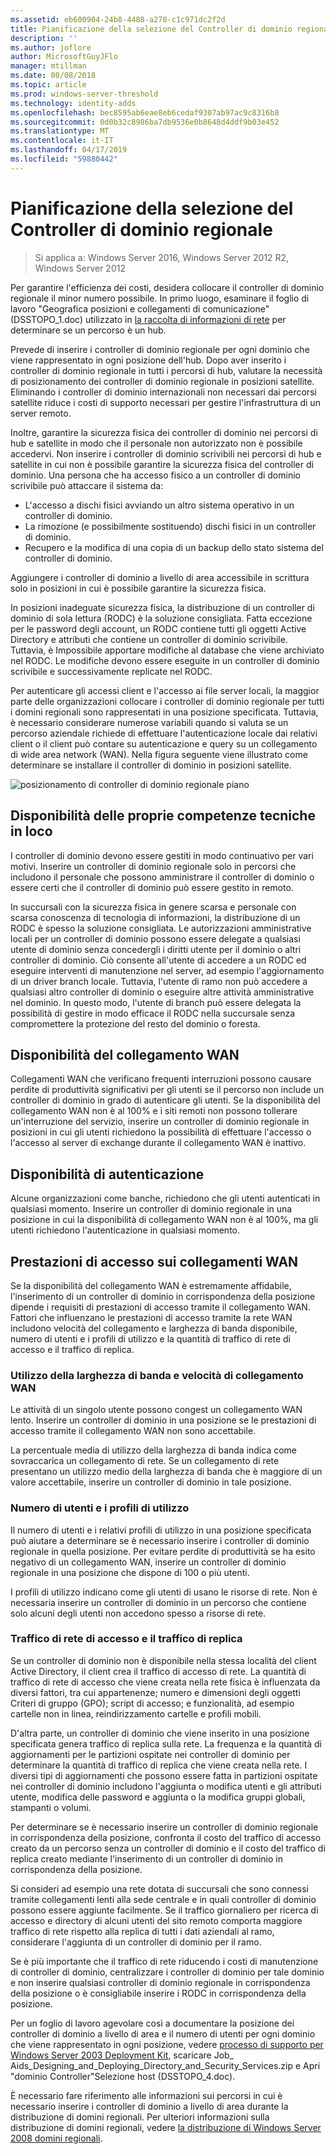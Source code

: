 ```yaml
---
ms.assetid: eb600904-24b8-4488-a278-c1c971dc2f2d
title: Pianificazione della selezione del Controller di dominio regionale
description: ''
ms.author: joflore
author: MicrosoftGuyJFlo
manager: mtillman
ms.date: 08/08/2018
ms.topic: article
ms.prod: windows-server-threshold
ms.technology: identity-adds
ms.openlocfilehash: bec8595ab6eae8eb6cedaf9307ab97ac9c8316b8
ms.sourcegitcommit: 0d0b32c8986ba7db9536e0b8648d4ddf9b03e452
ms.translationtype: MT
ms.contentlocale: it-IT
ms.lasthandoff: 04/17/2019
ms.locfileid: "59880442"
---
```

# <a name="planning-regional-domain-controller-placement"></a>Pianificazione della selezione del Controller di dominio regionale

>Si applica a: Windows Server 2016, Windows Server 2012 R2, Windows Server 2012

Per garantire l'efficienza dei costi, desidera collocare il controller di dominio regionale il minor numero possibile. In primo luogo, esaminare il foglio di lavoro "Geografica posizioni e collegamenti di comunicazione" (DSSTOPO_1.doc) utilizzato in [la raccolta di informazioni di rete](../../ad-ds/plan/Collecting-Network-Information.md) per determinare se un percorso è un hub.  
  
Prevede di inserire i controller di dominio regionale per ogni dominio che viene rappresentato in ogni posizione dell'hub. Dopo aver inserito i controller di dominio regionale in tutti i percorsi di hub, valutare la necessità di posizionamento dei controller di dominio regionale in posizioni satellite. Eliminando i controller di dominio internazionali non necessari dai percorsi satellite riduce i costi di supporto necessari per gestire l'infrastruttura di un server remoto.  
  
Inoltre, garantire la sicurezza fisica dei controller di dominio nei percorsi di hub e satellite in modo che il personale non autorizzato non è possibile accedervi. Non inserire i controller di dominio scrivibili nei percorsi di hub e satellite in cui non è possibile garantire la sicurezza fisica del controller di dominio. Una persona che ha accesso fisico a un controller di dominio scrivibile può attaccare il sistema da:  
  
- L'accesso a dischi fisici avviando un altro sistema operativo in un controller di dominio.  
- La rimozione (e possibilmente sostituendo) dischi fisici in un controller di dominio.  
- Recupero e la modifica di una copia di un backup dello stato sistema del controller di dominio.  
  
Aggiungere i controller di dominio a livello di area accessibile in scrittura solo in posizioni in cui è possibile garantire la sicurezza fisica.  
  
In posizioni inadeguate sicurezza fisica, la distribuzione di un controller di dominio di sola lettura (RODC) è la soluzione consigliata. Fatta eccezione per le password degli account, un RODC contiene tutti gli oggetti Active Directory e attributi che contiene un controller di dominio scrivibile. Tuttavia, è Impossibile apportare modifiche al database che viene archiviato nel RODC. Le modifiche devono essere eseguite in un controller di dominio scrivibile e successivamente replicate nel RODC.  
  
Per autenticare gli accessi client e l'accesso ai file server locali, la maggior parte delle organizzazioni collocare i controller di dominio regionale per tutti i domini regionali sono rappresentati in una posizione specificata. Tuttavia, è necessario considerare numerose variabili quando si valuta se un percorso aziendale richiede di effettuare l'autenticazione locale dai relativi client o il client può contare su autenticazione e query su un collegamento di wide area network (WAN). Nella figura seguente viene illustrato come determinare se installare il controller di dominio in posizioni satellite.  
  
![posizionamento di controller di dominio regionale piano](media/Planning-Regional-Domain-Controller-Placement/49892c8c-2c99-4aab-92ba-808dbc8048e2.gif)  
  
## <a name="onsite-technical-expertise-availability"></a>Disponibilità delle proprie competenze tecniche in loco

I controller di dominio devono essere gestiti in modo continuativo per vari motivi. Inserire un controller di dominio regionale solo in percorsi che includono il personale che possono amministrare il controller di dominio o essere certi che il controller di dominio può essere gestito in remoto.  
  
In succursali con la sicurezza fisica in genere scarsa e personale con scarsa conoscenza di tecnologia di informazioni, la distribuzione di un RODC è spesso la soluzione consigliata. Le autorizzazioni amministrative locali per un controller di dominio possono essere delegate a qualsiasi utente di dominio senza concedergli i diritti utente per il dominio o altri controller di dominio. Ciò consente all'utente di accedere a un RODC ed eseguire interventi di manutenzione nel server, ad esempio l'aggiornamento di un driver branch locale. Tuttavia, l'utente di ramo non può accedere a qualsiasi altro controller di dominio o eseguire altre attività amministrative nel dominio. In questo modo, l'utente di branch può essere delegata la possibilità di gestire in modo efficace il RODC nella succursale senza compromettere la protezione del resto del dominio o foresta.  
  
## <a name="wan-link-availability"></a>Disponibilità del collegamento WAN

Collegamenti WAN che verificano frequenti interruzioni possono causare perdite di produttività significativi per gli utenti se il percorso non include un controller di dominio in grado di autenticare gli utenti. Se la disponibilità del collegamento WAN non è al 100% e i siti remoti non possono tollerare un'interruzione del servizio, inserire un controller di dominio regionale in posizioni in cui gli utenti richiedono la possibilità di effettuare l'accesso o l'accesso al server di exchange durante il collegamento WAN è inattivo.  
  
## <a name="authentication-availability"></a>Disponibilità di autenticazione

Alcune organizzazioni come banche, richiedono che gli utenti autenticati in qualsiasi momento. Inserire un controller di dominio regionale in una posizione in cui la disponibilità di collegamento WAN non è al 100%, ma gli utenti richiedono l'autenticazione in qualsiasi momento.  
  
## <a name="logon-performance-over-wan-links"></a>Prestazioni di accesso sui collegamenti WAN

Se la disponibilità del collegamento WAN è estremamente affidabile, l'inserimento di un controller di dominio in corrispondenza della posizione dipende i requisiti di prestazioni di accesso tramite il collegamento WAN. Fattori che influenzano le prestazioni di accesso tramite la rete WAN includono velocità del collegamento e larghezza di banda disponibile, numero di utenti e i profili di utilizzo e la quantità di traffico di rete di accesso e il traffico di replica.  
  
### <a name="wan-link-speed-and-bandwidth-utilization"></a>Utilizzo della larghezza di banda e velocità di collegamento WAN

Le attività di un singolo utente possono congest un collegamento WAN lento. Inserire un controller di dominio in una posizione se le prestazioni di accesso tramite il collegamento WAN non sono accettabile.  
  
La percentuale media di utilizzo della larghezza di banda indica come sovraccarica un collegamento di rete. Se un collegamento di rete presentano un utilizzo medio della larghezza di banda che è maggiore di un valore accettabile, inserire un controller di dominio in tale posizione.  
  
### <a name="number-of-users-and-usage-profiles"></a>Numero di utenti e i profili di utilizzo

Il numero di utenti e i relativi profili di utilizzo in una posizione specificata può aiutare a determinare se è necessario inserire i controller di dominio regionale in quella posizione. Per evitare perdite di produttività se ha esito negativo di un collegamento WAN, inserire un controller di dominio regionale in una posizione che dispone di 100 o più utenti.  
  
I profili di utilizzo indicano come gli utenti di usano le risorse di rete. Non è necessaria inserire un controller di dominio in un percorso che contiene solo alcuni degli utenti non accedono spesso a risorse di rete.  
  
### <a name="logon-network-traffic-vs-replication-traffic"></a>Traffico di rete di accesso e il traffico di replica

Se un controller di dominio non è disponibile nella stessa località del client Active Directory, il client crea il traffico di accesso di rete. La quantità di traffico di rete di accesso che viene creata nella rete fisica è influenzata da diversi fattori, tra cui appartenenze; numero e dimensioni degli oggetti Criteri di gruppo (GPO); script di accesso; e funzionalità, ad esempio cartelle non in linea, reindirizzamento cartelle e profili mobili.  
  
D'altra parte, un controller di dominio che viene inserito in una posizione specificata genera traffico di replica sulla rete. La frequenza e la quantità di aggiornamenti per le partizioni ospitate nei controller di dominio per determinare la quantità di traffico di replica che viene creata nella rete. I diversi tipi di aggiornamenti che possono essere fatta in partizioni ospitate nei controller di dominio includono l'aggiunta o modifica utenti e gli attributi utente, modifica delle password e aggiunta o la modifica gruppi globali, stampanti o volumi.  
  
Per determinare se è necessario inserire un controller di dominio regionale in corrispondenza della posizione, confronta il costo del traffico di accesso creato da un percorso senza un controller di dominio e il costo del traffico di replica creato mediante l'inserimento di un controller di dominio in corrispondenza della posizione.  
  
Si consideri ad esempio una rete dotata di succursali che sono connessi tramite collegamenti lenti alla sede centrale e in quali controller di dominio possono essere aggiunte facilmente. Se il traffico giornaliero per ricerca di accesso e directory di alcuni utenti del sito remoto comporta maggiore traffico di rete rispetto alla replica di tutti i dati aziendali al ramo, considerare l'aggiunta di un controller di dominio per il ramo.  
  
Se è più importante che il traffico di rete riducendo i costi di manutenzione di controller di dominio, centralizzare i controller di dominio per tale dominio e non inserire qualsiasi controller di dominio regionale in corrispondenza della posizione o è consigliabile inserire i RODC in corrispondenza della posizione.  
  
Per un foglio di lavoro agevolare così a documentare la posizione dei controller di dominio a livello di area e il numero di utenti per ogni dominio che viene rappresentato in ogni posizione, vedere [processo di supporto per Windows Server 2003 Deployment Kit](https://go.microsoft.com/fwlink/?LinkID=102558), scaricare Job_ Aids_Designing_and_Deploying_Directory_and_Security_Services.zip e Apri "dominio Controller"Selezione host (DSSTOPO_4.doc).  
  
È necessario fare riferimento alle informazioni sui percorsi in cui è necessario inserire i controller di dominio a livello di area durante la distribuzione di domini regionali. Per ulteriori informazioni sulla distribuzione di domini regionali, vedere [la distribuzione di Windows Server 2008 domini regionali](https://technet.microsoft.com/library/cc755118.aspx).  
